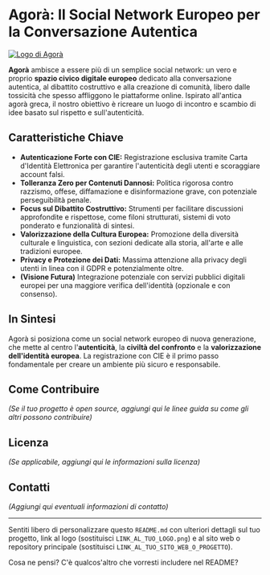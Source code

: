# Agorà: Il Social Network Europeo per la Conversazione Autentica

[![Logo di Agorà](LINK_AL_TUO_LOGO.png)](LINK_AL_TUO_SITO_WEB_O_PROGETTO)

**Agorà** ambisce a essere più di un semplice social network: un vero e proprio **spazio civico digitale europeo** dedicato alla conversazione autentica, al dibattito costruttivo e alla creazione di comunità, libero dalle tossicità che spesso affliggono le piattaforme online. Ispirato all'antica agorà greca, il nostro obiettivo è ricreare un luogo di incontro e scambio di idee basato sul rispetto e sull'autenticità.

## Caratteristiche Chiave

* **Autenticazione Forte con CIE:** Registrazione esclusiva tramite Carta d'Identità Elettronica per garantire l'autenticità degli utenti e scoraggiare account falsi.
* **Tolleranza Zero per Contenuti Dannosi:** Politica rigorosa contro razzismo, offese, diffamazione e disinformazione grave, con potenziale perseguibilità penale.
* **Focus sul Dibattito Costruttivo:** Strumenti per facilitare discussioni approfondite e rispettose, come filoni strutturati, sistemi di voto ponderato e funzionalità di sintesi.
* **Valorizzazione della Cultura Europea:** Promozione della diversità culturale e linguistica, con sezioni dedicate alla storia, all'arte e alle tradizioni europee.
* **Privacy e Protezione dei Dati:** Massima attenzione alla privacy degli utenti in linea con il GDPR e potenzialmente oltre.
* **(Visione Futura)** Integrazione potenziale con servizi pubblici digitali europei per una maggiore verifica dell'identità (opzionale e con consenso).

## In Sintesi

Agorà si posiziona come un social network europeo di nuova generazione, che mette al centro l'**autenticità**, la **civiltà del confronto** e la **valorizzazione dell'identità europea**. La registrazione con CIE è il primo passo fondamentale per creare un ambiente più sicuro e responsabile.

## Come Contribuire

*(Se il tuo progetto è open source, aggiungi qui le linee guida su come gli altri possono contribuire)*

## Licenza

*(Se applicabile, aggiungi qui le informazioni sulla licenza)*

## Contatti

*(Aggiungi qui eventuali informazioni di contatto)*

---

Sentiti libero di personalizzare questo `README.md` con ulteriori dettagli sul tuo progetto, link al logo (sostituisci `LINK_AL_TUO_LOGO.png`) e al sito web o repository principale (sostituisci `LINK_AL_TUO_SITO_WEB_O_PROGETTO`).

Cosa ne pensi? C'è qualcos'altro che vorresti includere nel README?
